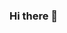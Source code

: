 ### Hi there 👋

<!--
**shabrul2451/shabrul2451** is a ✨ _special_ ✨ repository because its `README.md` (this file) appears on your GitHub profile.

Here are some ideas to get you started:

- 🔭 I’m currently working as Software Engineer at <a href="https://klovercloud.com/" rel="nofollow">KloverCloud</a>
- 🌱 I’m currently working on Angular| Golang| Docker| MongoDb
- 👯 I’m looking to collaborate on https://github.com/klovercloud-ci-cd
- 💬 Ask me about angular,golang or any tech related stuff.
- 📫 How to reach me: https://www.linkedin.com/in/md-shabrul-islam-235baa194/
- 😄 Pronouns: He/His
- ⚡ Fun fact: ...
-->
